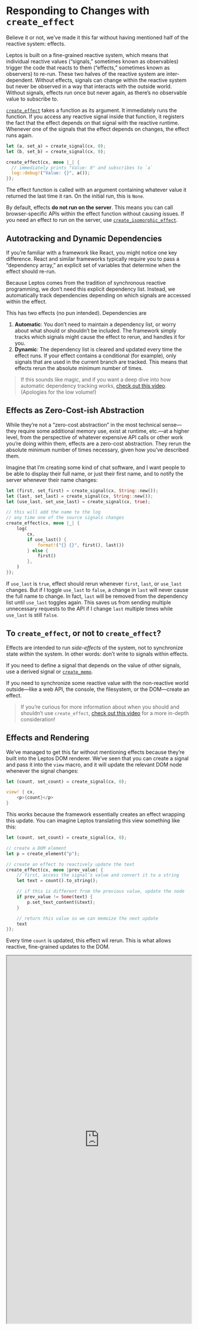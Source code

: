 # Responding to Changes with `create_effect`

Believe it or not, we’ve made it this far without having mentioned half of the reactive system: effects.

Leptos is built on a fine-grained reactive system, which means that individual reactive values (“signals,” sometimes known as observables) trigger the code that reacts to them (“effects,” sometimes known as observers) to re-run. These two halves of the reactive system are inter-dependent. Without effects, signals can change within the reactive system but never be observed in a way that interacts with the outside world. Without signals, effects run once but never again, as there’s no observable value to subscribe to.

[`create_effect`](https://docs.rs/leptos_reactive/latest/leptos_reactive/fn.create_effect.html) takes a function as its argument. It immediately runs the function. If you access any reactive signal inside that function, it registers the fact that the effect depends on that signal with the reactive runtime. Whenever one of the signals that the effect depends on changes, the effect runs again.

```rust
let (a, set_a) = create_signal(cx, 0);
let (b, set_b) = create_signal(cx, 0);

create_effect(cx, move |_| {
  // immediately prints "Value: 0" and subscribes to `a`
  log::debug!("Value: {}", a());
});
```

The effect function is called with an argument containing whatever value it returned the last time it ran. On the initial run, this is `None`.

By default, effects **do not run on the server**. This means you can call browser-specific APIs within the effect function without causing issues. If you need an effect to run on the server, use [`create_isomorphic_effect`](https://docs.rs/leptos_reactive/latest/leptos_reactive/fn.create_isomorphic_effect.html).

## Autotracking and Dynamic Dependencies

If you’re familiar with a framework like React, you might notice one key difference. React and similar frameworks typically require you to pass a “dependency array,” an explicit set of variables that determine when the effect should re-run.

Because Leptos comes from the tradition of synchronous reactive programming, we don’t need this explicit dependency list. Instead, we automatically track dependencies depending on which signals are accessed within the effect.

This has two effects (no pun intended). Dependencies are

1. **Automatic**: You don’t need to maintain a dependency list, or worry about what should or shouldn’t be included. The framework simply tracks which signals might cause the effect to rerun, and handles it for you.
2. **Dynamic**: The dependency list is cleared and updated every time the effect runs. If your effect contains a conditional (for example), only signals that are used in the current branch are tracked. This means that effects rerun the absolute minimum number of times.

> If this sounds like magic, and if you want a deep dive into how automatic dependency tracking works, [check out this video](https://www.youtube.com/watch?v=GWB3vTWeLd4). (Apologies for the low volume!)

## Effects as Zero-Cost-ish Abstraction

While they’re not a “zero-cost abstraction” in the most technical sense—they require some additional memory use, exist at runtime, etc.—at a higher level, from the perspective of whatever expensive API calls or other work you’re doing within them, effects are a zero-cost abstraction. They rerun the absolute minimum number of times necessary, given how you’ve described them.

Imagine that I’m creating some kind of chat software, and I want people to be able to display their full name, or just their first name, and to notify the server whenever their name changes:

```rust
let (first, set_first) = create_signal(cx, String::new());
let (last, set_last) = create_signal(cx, String::new());
let (use_last, set_use_last) = create_signal(cx, true);

// this will add the name to the log
// any time one of the source signals changes
create_effect(cx, move |_| {
	log(
		cx,
		if use_last() {
			format!("{} {}", first(), last())
		} else {
			first()
		},
	)
});
```

If `use_last` is `true`, effect should rerun whenever `first`, `last`, or `use_last` changes. But if I toggle `use_last` to `false`, a change in `last` will never cause the full name to change. In fact, `last` will be removed from the dependency list until `use_last` toggles again. This saves us from sending multiple unnecessary requests to the API if I change `last` multiple times while `use_last` is still `false`.

## To `create_effect`, or not to `create_effect`?

Effects are intended to run _side-effects_ of the system, not to synchronize state _within_ the system. In other words: don’t write to signals within effects.

If you need to define a signal that depends on the value of other signals, use a derived signal or [`create_memo`](https://docs.rs/leptos_reactive/latest/leptos_reactive/fn.create_memo.html).

If you need to synchronize some reactive value with the non-reactive world outside—like a web API, the console, the filesystem, or the DOM—create an effect.

> If you’re curious for more information about when you should and shouldn’t use `create_effect`, [check out this video](https://www.youtube.com/watch?v=aQOFJQ2JkvQ) for a more in-depth consideration!

## Effects and Rendering

We’ve managed to get this far without mentioning effects because they’re built into the Leptos DOM renderer. We’ve seen that you can create a signal and pass it into the `view` macro, and it will update the relevant DOM node whenever the signal changes:

```rust
let (count, set_count) = create_signal(cx, 0);

view! { cx,
	<p>{count}</p>
}
```

This works because the framework essentially creates an effect wrapping this update. You can imagine Leptos translating this view something like this:

```rust
let (count, set_count) = create_signal(cx, 0);

// create a DOM element
let p = create_element("p");

// create an effect to reactively update the text
create_effect(cx, move |prev_value| {
	// first, access the signal’s value and convert it to a string
	let text = count().to_string();

	// if this is different from the previous value, update the node
	if prev_value != Some(text) {
		p.set_text_content(&text);
	}

	// return this value so we can memoize the next update
	text
});
```

Every time `count` is updated, this effect wil rerun. This is what allows reactive, fine-grained updates to the DOM.

<iframe src="https://codesandbox.io/p/sandbox/serene-thompson-40974n?file=%2Fsrc%2Fmain.rs&selection=%5B%7B%22endColumn%22%3A1%2C%22endLineNumber%22%3A2%2C%22startColumn%22%3A1%2C%22startLineNumber%22%3A2%7D%5D" width="100%" height="1000px"></iframe>
